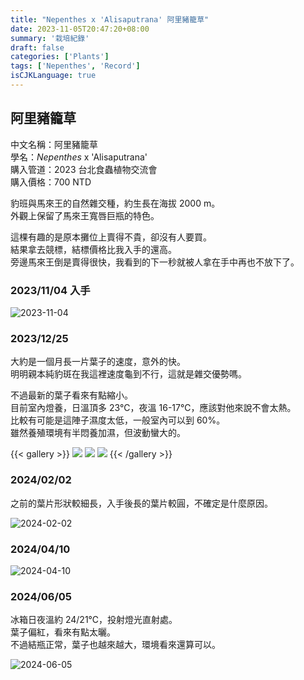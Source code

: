 ```yaml
---
title: "Nepenthes x 'Alisaputrana' 阿里豬籠草"
date: 2023-11-05T20:47:20+08:00
summary: '栽培紀錄'
draft: false
categories: ['Plants']
tags: ['Nepenthes', 'Record']
isCJKLanguage: true
---
```


## 阿里豬籠草

中文名稱：阿里豬籠草  
學名：*Nepenthes* x 'Alisaputrana'  
購入管道：2023 台北食蟲植物交流會  
購入價格：700 NTD  

豹班與馬來王的自然雜交種，約生長在海拔 2000 m。  
外觀上保留了馬來王寬唇巨瓶的特色。  

這棵有趣的是原本攤位上賣得不貴，卻沒有人要買。  
結果拿去競標，結標價格比我入手的還高。  
旁邊馬來王倒是賣得很快，我看到的下一秒就被人拿在手中再也不放下了。  

### 2023/11/04 入手

![2023-11-04](./images/2023-11-04.jpg)

### 2023/12/25

大約是一個月長一片葉子的速度，意外的快。  
明明親本純豹斑在我這裡速度龜到不行，這就是雜交優勢嗎。  

不過最新的葉子看來有點縮小。  
目前室內燈養，日溫頂多 23℃，夜溫 16-17℃，應該對他來說不會太熱。  
比較有可能是這陣子濕度太低，一般室內可以到 60%。  
雖然養殖環境有半悶養加濕，但波動蠻大的。  

{{< gallery >}}
<img src="./images/2023-12-25(1).jpg" class="grid-w50">
<img src="./images/2023-12-25(2).jpg" class="grid-w50">
<img src="./images/2023-12-25(3).jpg" class="grid-w50">
{{< /gallery >}}

### 2024/02/02

之前的葉片形狀較細長，入手後長的葉片較圓，不確定是什麼原因。  

![2024-02-02](./images/2024-02-02.jpg)

### 2024/04/10

![2024-04-10](./images/2024-04-10.jpg)

### 2024/06/05

冰箱日夜溫約 24/21℃，投射燈光直射處。  
葉子偏紅，看來有點太曬。  
不過結瓶正常，葉子也越來越大，環境看來還算可以。  

![2024-06-05](./images/2024-06-05.jpg)
